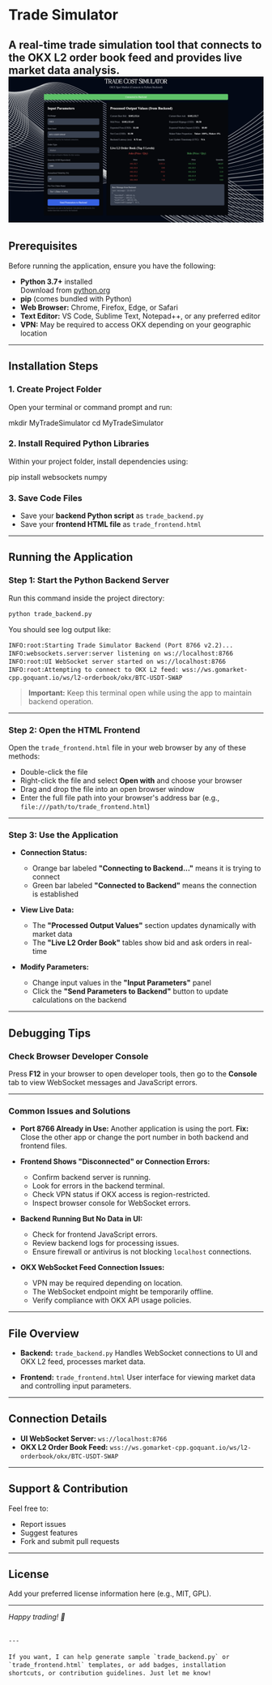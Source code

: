 


# Trade Simulator

A real-time trade simulation tool that connects to the **OKX L2 order book feed** and provides live market data analysis.
 ![Trade Dashboard](https://github.com/rivshr27/Trade-Simulator/blob/main/GOQuant%20/Trade_simulator.png)
---

## Prerequisites

Before running the application, ensure you have the following:

- **Python 3.7+** installed  
  Download from [python.org](https://www.python.org/downloads/)  
- **pip** (comes bundled with Python)  
- **Web Browser:** Chrome, Firefox, Edge, or Safari  
- **Text Editor:** VS Code, Sublime Text, Notepad++, or any preferred editor  
- **VPN:** May be required to access OKX depending on your geographic location  

---

## Installation Steps

### 1. Create Project Folder

Open your terminal or command prompt and run:


mkdir MyTradeSimulator
cd MyTradeSimulator


### 2. Install Required Python Libraries

Within your project folder, install dependencies using:


pip install websockets numpy


### 3. Save Code Files

* Save your **backend Python script** as `trade_backend.py`
* Save your **frontend HTML file** as `trade_frontend.html`

---

## Running the Application

### Step 1: Start the Python Backend Server

Run this command inside the project directory:

```bash
python trade_backend.py
```

You should see log output like:

```
INFO:root:Starting Trade Simulator Backend (Port 8766 v2.2)...
INFO:websockets.server:server listening on ws://localhost:8766
INFO:root:UI WebSocket server started on ws://localhost:8766
INFO:root:Attempting to connect to OKX L2 feed: wss://ws.gomarket-cpp.goquant.io/ws/l2-orderbook/okx/BTC-USDT-SWAP
```

> **Important:** Keep this terminal open while using the app to maintain backend operation.

---

### Step 2: Open the HTML Frontend

Open the `trade_frontend.html` file in your web browser by any of these methods:

* Double-click the file
* Right-click the file and select **Open with** and choose your browser
* Drag and drop the file into an open browser window
* Enter the full file path into your browser's address bar (e.g., `file:///path/to/trade_frontend.html`)

---

### Step 3: Use the Application

* **Connection Status:**

  * Orange bar labeled **"Connecting to Backend..."** means it is trying to connect
  * Green bar labeled **"Connected to Backend"** means the connection is established

* **View Live Data:**

  * The **"Processed Output Values"** section updates dynamically with market data
  * The **"Live L2 Order Book"** tables show bid and ask orders in real-time

* **Modify Parameters:**

  * Change input values in the **"Input Parameters"** panel
  * Click the **"Send Parameters to Backend"** button to update calculations on the backend

---

## Debugging Tips

### Check Browser Developer Console

Press **F12** in your browser to open developer tools, then go to the **Console** tab to view WebSocket messages and JavaScript errors.

---

### Common Issues and Solutions

* **Port 8766 Already in Use:**
  Another application is using the port.
  **Fix:** Close the other app or change the port number in both backend and frontend files.

* **Frontend Shows "Disconnected" or Connection Errors:**

  * Confirm backend server is running.
  * Look for errors in the backend terminal.
  * Check VPN status if OKX access is region-restricted.
  * Inspect browser console for WebSocket errors.

* **Backend Running But No Data in UI:**

  * Check for frontend JavaScript errors.
  * Review backend logs for processing issues.
  * Ensure firewall or antivirus is not blocking `localhost` connections.

* **OKX WebSocket Feed Connection Issues:**

  * VPN may be required depending on location.
  * The WebSocket endpoint might be temporarily offline.
  * Verify compliance with OKX API usage policies.

---

## File Overview

* **Backend:** `trade_backend.py`
  Handles WebSocket connections to UI and OKX L2 feed, processes market data.

* **Frontend:** `trade_frontend.html`
  User interface for viewing market data and controlling input parameters.

---

## Connection Details

* **UI WebSocket Server:** `ws://localhost:8766`
* **OKX L2 Order Book Feed:** `wss://ws.gomarket-cpp.goquant.io/ws/l2-orderbook/okx/BTC-USDT-SWAP`

---

## Support & Contribution

Feel free to:

* Report issues
* Suggest features
* Fork and submit pull requests

---

## License

Add your preferred license information here (e.g., MIT, GPL).

---

*Happy trading! 🚀*

```

---

If you want, I can help generate sample `trade_backend.py` or `trade_frontend.html` templates, or add badges, installation shortcuts, or contribution guidelines. Just let me know!
```
